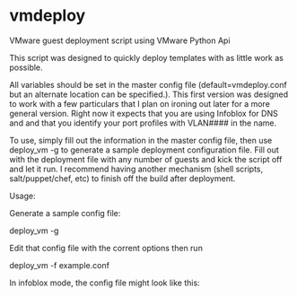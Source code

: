 vmdeploy
========

VMware guest deployment script using VMware Python Api

This script was designed to quickly deploy templates with as little work as possible. 

All variables should be set in the master config file (default=vmdeploy.conf but an alternate location can be specified.). This first version was designed to work with a few particulars that I plan on ironing out later for a more general version. Right now it expects that you are using Infoblox for DNS and and that you identify your port profiles with VLAN#### in the name.

To use, simply fill out the information in the master config file, then use deploy_vm -g to generate a sample deployment configuration file. Fill out with the deployment file with any number of guests and kick the script off and let it run. I recommend having another mechanism (shell scripts, salt/puppet/chef, etc) to finish off the build after deployment.

Usage:

Generate a sample config file:

deploy_vm -g

Edit that config file with the corrent options then run

deploy_vm -f example.conf

In infoblox mode, the config file might look like this:





